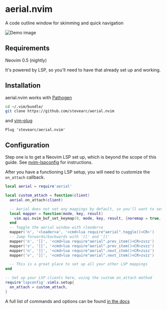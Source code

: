 # aerial.nvim
A code outline window for skimming and quick navigation

![Demo image](https://user-images.githubusercontent.com/506791/94113785-46d26180-fdfc-11ea-84e5-0d8e5a9b3e8d.gif)

## Requirements
Neovim 0.5 (nightly)

It's powered by LSP, so you'll need to have that already set up and working.

## Installation
aerial.nvim works with [Pathogen](https://github.com/tpope/vim-pathogen)

```sh
cd ~/.vim/bundle/
git clone https://github.com/stevearc/aerial.nvim
```

and [vim-plug](https://github.com/junegunn/vim-plug)

```vim
Plug 'stevearc/aerial.nvim'
```

## Configuration

Step one is to get a Neovim LSP set up, which is beyond the scope of this guide.
See [nvim-lspconfig](https://github.com/neovim/nvim-lspconfig) for instructions.

After you have a functioning LSP setup, you will need to customize the
`on_attach` callback.

```lua
local aerial = require'aerial'

local custom_attach = function(client)
  aerial.on_attach(client)

  -- Aerial does not set any mappings by default, so you'll want to set some up
  local mapper = function(mode, key, result)
    vim.api.nvim_buf_set_keymap(0, mode, key, result, {noremap = true, silent = true})
  end
  -- Toggle the aerial window with <leader>a
  mapper('n', '<leader>a', '<cmd>lua require"aerial".toggle()<CR>')
  -- Jump forwards/backwards with '[[' and ']]'
  mapper('n', '[[', '<cmd>lua require"aerial".prev_item()<CR>zvzz')
  mapper('v', '[[', '<cmd>lua require"aerial".prev_item()<CR>zvzz')
  mapper('n', ']]', '<cmd>lua require"aerial".next_item()<CR>zvzz')
  mapper('v', ']]', '<cmd>lua require"aerial".next_item()<CR>zvzz')

  -- This is a great place to set up all your other LSP mappings
end

-- Set up your LSP clients here, using the custom on_attach method
require'lspconfig'.vimls.setup{
  on_attach = custom_attach,
}
```

A full list of commands and options can be found [in the
docs](https://github.com/stevearc/aerial.nvim/blob/master/doc/aerial.txt)
